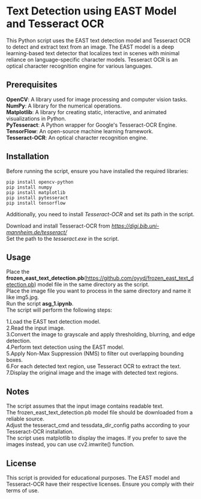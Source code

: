 # Text Detection using EAST Model and Tesseract OCR
This Python script uses the EAST text detection model and Tesseract OCR to detect and extract text from an image. The EAST model is a deep learning-based text detector that localizes text in scenes with minimal reliance on language-specific character models. Tesseract OCR is an optical character recognition engine for various languages.

## Prerequisites
__OpenCV__: A library used for image processing and computer vision tasks.  
__NumPy__: A library for the numerical operations.  
__Matplotlib__: A library for creating static, interactive, and animated visualizations in Python.  
__PyTesseract__: A Python wrapper for Google's Tesseract-OCR Engine.  
__TensorFlow__: An open-source machine learning framework.  
__Tesseract-OCR__: An optical character recognition engine.  

## Installation
Before running the script, ensure you have installed the required libraries:

```
pip install opencv-python
pip install numpy
pip install matplotlib
pip install pytesseract
pip install tensorflow
```

Additionally, you need to install _Tesseract-OCR_ and set its path in the script.

Download and install Tesseract-OCR from _https://digi.bib.uni-mannheim.de/tesseract/_  
Set the path to the _tesseract.exe_ in the script.

## Usage
Place the __frozen_east_text_detection.pb__(https://github.com/oyyd/frozen_east_text_detection.pb) model file in the same directory as the script.  
Place the image file you want to process in the same directory and name it like img5.jpg.  
Run the script __asg_1.ipynb__.  
The script will perform the following steps:

1.Load the EAST text detection model.  
2.Read the input image.  
3.Convert the image to grayscale and apply thresholding, blurring, and edge detection.  
4.Perform text detection using the EAST model.  
5.Apply Non-Max Suppression (NMS) to filter out overlapping bounding boxes.  
6.For each detected text region, use Tesseract OCR to extract the text.  
7.Display the original image and the image with detected text regions.

## Notes
The script assumes that the input image contains readable text.  
The frozen_east_text_detection.pb model file should be downloaded from a reliable source.  
Adjust the tesseract_cmd and tessdata_dir_config paths according to your Tesseract-OCR installation.  
The script uses matplotlib to display the images. If you prefer to save the images instead, you can use cv2.imwrite() function.

## License
This script is provided for educational purposes. The EAST model and Tesseract-OCR have their respective licenses. Ensure you comply with their terms of use.

